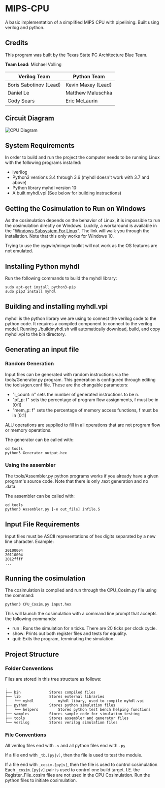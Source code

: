 # MIPS-CPU

A basic implementation of a simplified MIPS CPU with pipelining. Built using verilog and python.


## Credits

This program was built by the Texas State PC Architecture Blue Team.

**Team Lead:** Michael Volling

| Verilog Team    | Python Team       |
|-----------------|-------------------|
| Boris Sabotinov (Lead) | Kevin Maxey (Lead)|
| Daniel Le       | Matthew Maluschka |
| Cody Sears      | Eric McLaurin     |

## Circuit Diagram

![CPU Diagram](https://docs.google.com/drawings/d/e/2PACX-1vRrMpbQXb1UR1Z8QOkAiz5xBP98bftds78a3To3jghdwoKGM-Dwq32E8awjsxzxpPebcAGCQkeBMsUH/pub?w=1414&h=751)

## System Requirements

In order to build and run the project the computer needs to be running Linux with the following programs installed:
* iverilog
* Python3 versions 3.4 through 3.6 (myhdl doesn't work with 3.7 and above)
* Python library myhdl version 10
* A built myhdl.vpi (See below for building instructions)

## Getting the Cosimulation to Run on Windows

As the cosimulation depends on the behavior of Linux, it is impossible to run the cosimulation directly on Windows.
Luckily, a workaround is available in the "[Windows Subsystem For Linux](https://docs.microsoft.com/en-us/windows/wsl/install-win10)".
The link will walk you through the installation. Note that this only works for Windows 10.

Trying to use the cygwin/mingw toolkit will not work as the OS features are not emulated.

## Installing Python myhdl
Run the following commands to build the myhdl library:
```
sudo apt-get install python3-pip
sudo pip3 install myhdl
```

## Building and installing myhdl.vpi
myhdl is the python library we are using to connect the verilog code to the python code. It requires a compiled component to connect to the verilog model.
Running ./buildmyhdl.sh will automatically download, build, and copy myhdl.vpi to the bin directory.

## Generating an input file

### Random Generation
Input files can be generated with random instructions via the tools/Generator.py program.
This generation is configured through editing the tools/gen.conf file. These are the changable parameters:

* "i_count: n" sets the number of generated instructions to be n.
* "pf_p: f" sets the percentage of program flow assignments, f must be in [0:1]
* "mem_p: f" sets the percentage of memory access functions, f must be in [0:1]

ALU operations are supplied to fill in all operations that are not program flow or memory operations.

The generator can be called with:

```
cd tools
python3 Generator output.hex
```

### Using the assembler

The tools/Assembler.py python programs works if you already have a given program's source code. Note that there is only .text generation and no .data.

The assembler can be called with:

```
cd tools
python3 Assembler.py [-o out_file] infile.S
```

## Input File Requirements

Input files must be ASCII representations of hex digits separated by a new line character. Example:

```
20100004
20110004
2012ffff
...
```

## Running the cosimulation
The cosimulation is compiled and run through the CPU_Cosim.py file using the command:
```
python3 CPU_Cosim.py input.hex
```

This will launch the cosimulation with a command line prompt that accepts the following commands:
* run <n>: Runs the simulation for n ticks. There are 20 ticks per clock cycle.
* show: Prints out both register files and tests for equality.
* quit: Exits the program, terminating the simulation.

## Project Structure
### Folder Conventions
Files are stored in this tree structure as follows:

```
.
├── bin             Stores compiled files
├── lib             Stores external libraries
│   └── myhdl           myhdl libary, used to compile myhdl.vpi
├── python          Stores python simulation files
│   └── helpers         Stores python test bench helping functions
├── samples         Stores sample code for simulation testing
├── tools           Stores assembler and generator files
└── verilog         Stores verilog simulation files
```

### File Conventions

All verilog files end with `.v` and all python files end with `.py`

If a file end with `_tb.[py|v]`, then the file is used to test the module.

If a file end with `_cosim.[py|v]`, then the file is used to control cosimulation. Each `_cosim.[py|v]` pair is used to control one build target. I.E. the Register_File_cosim files are not used in the CPU Cosimulation. Run the python files to initiate cosimulation.
